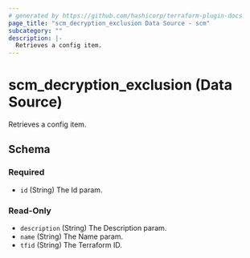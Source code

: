 ```yaml
---
# generated by https://github.com/hashicorp/terraform-plugin-docs
page_title: "scm_decryption_exclusion Data Source - scm"
subcategory: ""
description: |-
  Retrieves a config item.
---
```


# scm_decryption_exclusion (Data Source)

Retrieves a config item.



<!-- schema generated by tfplugindocs -->
## Schema

### Required

- `id` (String) The Id param.

### Read-Only

- `description` (String) The Description param.
- `name` (String) The Name param.
- `tfid` (String) The Terraform ID.
